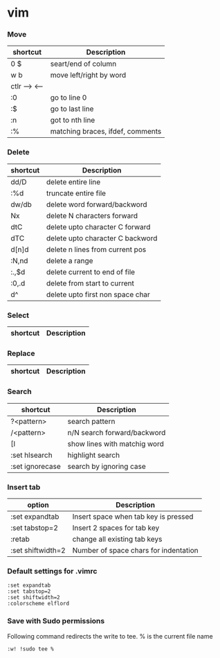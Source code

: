 # vim

### Move
| shortcut     	| Description 			     	|
|---------------|---------------------------------------|
| 0 $		| seart/end of column			|
| w b		| move left/right by word		|
| ctlr --> <--	|					|
| :0		| go to line 0				|
| :$		| go to last line			|
| :n		| got to nth line			|
| :%		| matching braces, ifdef, comments	|

### Delete
| shortcut     	| Description 			     	|
|---------------|---------------------------------------|
| dd/D		| delete entire line			|
| :%d		| truncate entire file			|
| dw/db		| delete word forward/backword		|
| Nx		| delete N characters forward		|
| dtC		| delete upto character C forward	|
| dTC		| delete upto character C backword	|
| d[n]d		| delete n lines from current pos	|
| :N,nd		| delete a range			|
| :.,$d		| delete current to end of file		|
| :0,.d		| delete from start to current		|
| d^		| delete upto first non space char	|


### Select
| shortcut     	| Description 			     	|
|---------------|---------------------------------------|


### Replace
| shortcut     	| Description 			     	|
|---------------|---------------------------------------|

### Search
| shortcut     	| Description 			     	|
|---------------|---------------------------------------|
| ?\<pattern\>	| search pattern			|
| /\<pattern\>	| n/N search forward/backword		|
| [I		| show lines with matchig word		|
|:set hlsearch	| highlight search			|
|:set ignorecase| search by ignoring case		|

### Insert tab

| option     		| Description 			     	|
|-----------------------|---------------------------------------|
| :set expandtab	| Insert space when tab key is pressed	|
| :set tabstop=2	| Insert 2 spaces for tab key		|
| :retab		| change all existing tab keys		|
| :set shiftwidth=2	| Number of space chars for indentation	|

### Default settings for .vimrc

```shell
:set expandtab
:set tabstop=2
:set shiftwidth=2
:colorscheme elflord
```

### Save with Sudo permissions

Following command redirects the write to tee. % is the current file name
```
:w! !sudo tee %
```

